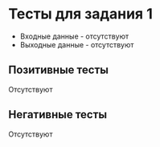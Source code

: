 # Тесты для задания 1

- Входные данные - отсутствуют
- Выходные данные - отсутствуют

## Позитивные тесты

Отсутствуют

## Негативные тесты

Отсутствуют
